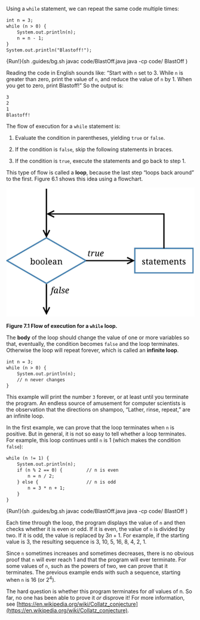 Using a `while` statement, we can repeat the same code multiple times:

```code
int n = 3;
while (n > 0) {
    System.out.println(n);
    n = n - 1;
}
System.out.println("Blastoff!");
```
{Run!}(sh .guides/bg.sh javac code/BlastOff.java java -cp code/ BlastOff )


Reading the code in English sounds like: “Start with `n` set to 3.
While `n` is greater than zero, print the value of `n`, and reduce the value of `n` by 1.
When you get to zero, print Blastoff!”
So the output is:

```code
3
2
1
Blastoff!
```

The flow of execution for a `while` statement is:



1.  Evaluate the condition in parentheses, yielding `true` or `false`.

1.  If the condition is `false`, skip the following statements in braces.

1.  If the condition is `true`, execute the statements and go back to step 1.



This type of flow is called a **loop**, because the last step “loops back around” to the first.
Figure 6.1 shows this idea using a flowchart.

![Figure 7.1 Flow of execution for a `while` loop.](figs/while.jpg)

**Figure 7.1 Flow of execution for a `while` loop.**


The **body** of the loop should change the value of one or more variables so that, eventually, the condition becomes `false` and the loop terminates.
Otherwise the loop will repeat forever, which is called an **infinite loop**.

```code
int n = 3;
while (n > 0) {
    System.out.println(n);
    // n never changes
}
```

This example will print the number `3` forever, or at least until you terminate the program.
An endless source of amusement for computer scientists is the observation that the directions on shampoo, “Lather, rinse, repeat,” are an infinite loop.

In the first example, we can prove that the loop terminates when `n` is positive.
But in general, it is not so easy to tell whether a loop terminates.
For example, this loop continues until `n` is 1 (which makes the condition `false`):

```code
while (n != 1) {
    System.out.println(n);
    if (n % 2 == 0) {         // n is even
        n = n / 2;
    } else {                  // n is odd
        n = 3 * n + 1;
    }
}
```
{Run!}(sh .guides/bg.sh javac code/BlastOff.java java -cp code/ BlastOff )


Each time through the loop, the program displays the value of `n` and then checks whether it is even or odd.
If it is even, the value of `n` is divided by two.
If it is odd, the value is replaced by $3n+1$.
For example, if the starting value is 3, the resulting sequence is 3, 10, 5, 16, 8, 4, 2, 1.

Since `n` sometimes increases and sometimes decreases, there is no obvious proof that `n` will ever reach 1 and that the program will ever terminate.
For some values of `n`, such as the powers of two, we can prove that it terminates.
The previous example ends with such a sequence, starting when `n` is 16 (or $2^4$).

The hard question is whether this program terminates for *all* values of n.
So far, no one has been able to prove it *or* disprove it!
For more information, see [https://en.wikipedia.org/wiki/Collatz_conjecture](https://en.wikipedia.org/wiki/Collatz_conjecture).